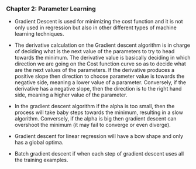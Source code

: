 ### Chapter 2: Parameter Learning

* Gradient Descent is used for minimizing the cost function and it is not only used in regression but also in other different types of machine learning techniques. 

* The derivative calculation on the Gradient descent algorithm is in charge of deciding what is the next value of the parameters to try to head towards the minimum. The derivative value is basically deciding in which direction we are going on the Cost function curve so as to decide what are the next values of the parameters. If the derivative produces a positive slope then direction to choose parameter value is towards the negative side, meaning a lower value of a parameter. Conversely, if the derivative has a negative slope, then the direction is to the right hand side, meaning a higher value of the parameter. 

* In the gradient descent algorithm if the alpha is too small, then the process will take baby steps towards the minimum, resulting in a slow algorithm. Conversely, if the alpha is big then gradient descent can overshoot the minimum (it may fail to converge or even diverge).

* Gradient descent for linear regression will have a bow shape and only has a global optima. 

* Batch gradient descent if when each step of gradient descent uses all the training examples. 